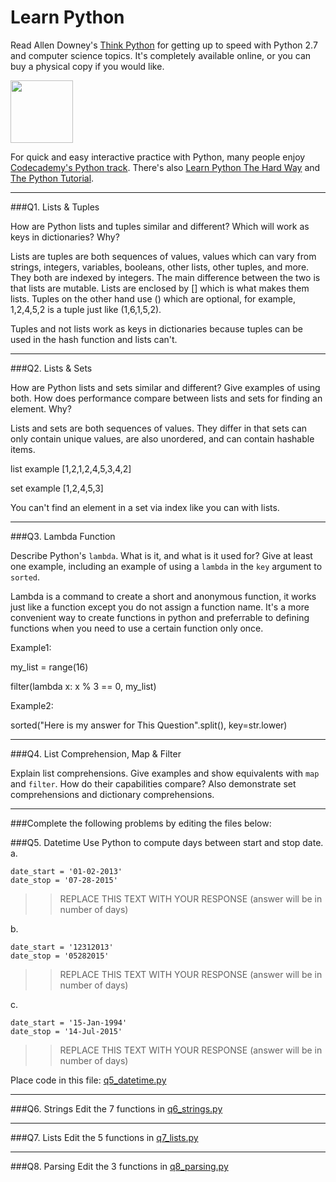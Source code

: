 # Learn Python

Read Allen Downey's [Think Python](http://www.greenteapress.com/thinkpython/) for getting up to speed with Python 2.7 and computer science topics. It's completely available online, or you can buy a physical copy if you would like.

<a href="http://www.greenteapress.com/thinkpython/"><img src="img/think_python.png" style="width: 100px;" target="_blank"></a>

For quick and easy interactive practice with Python, many people enjoy [Codecademy's Python track](http://www.codecademy.com/en/tracks/python). There's also [Learn Python The Hard Way](http://learnpythonthehardway.org/book/) and [The Python Tutorial](https://docs.python.org/2/tutorial/).

---

###Q1. Lists &amp; Tuples

How are Python lists and tuples similar and different? Which will work as keys in dictionaries? Why?

Lists are tuples are both sequences of values, values which can vary from strings, integers, variables, booleans, other lists, other tuples, and more. They both are indexed by integers. The main difference between the two is that lists are mutable. Lists are enclosed by [] which is what makes them lists. Tuples on the other hand use () which are optional, for example, 1,2,4,5,2 is a tuple just like (1,6,1,5,2).

Tuples and not lists work as keys in dictionaries because tuples can be used in the hash function and lists can't.

---

###Q2. Lists &amp; Sets

How are Python lists and sets similar and different? Give examples of using both. How does performance compare between lists and sets for finding an element. Why?

Lists and sets are both sequences of values. They differ in that sets can only contain unique values, are also unordered, and can contain hashable items. 

list example [1,2,1,2,4,5,3,4,2]

set example [1,2,4,5,3]

You can't find an element in a set via index like you can with lists.

---

###Q3. Lambda Function

Describe Python's `lambda`. What is it, and what is it used for? Give at least one example, including an example of using a `lambda` in the `key` argument to `sorted`.

Lambda is a command to create a short and anonymous function, it works just like a function except you do not assign a function name. It's a more convenient way to create functions in python and preferrable to defining functions when you need to use a certain function only once.

Example1:

my_list = range(16)

filter(lambda x: x % 3 == 0, my_list)

Example2:

sorted("Here is my answer for This Question".split(),  key=str.lower)


---

###Q4. List Comprehension, Map &amp; Filter

Explain list comprehensions. Give examples and show equivalents with `map` and `filter`. How do their capabilities compare? Also demonstrate set comprehensions and dictionary comprehensions.



---

###Complete the following problems by editing the files below:

###Q5. Datetime
Use Python to compute days between start and stop date.   
a.  

```
date_start = '01-02-2013'    
date_stop = '07-28-2015'
```

>> REPLACE THIS TEXT WITH YOUR RESPONSE (answer will be in number of days)

b.  
```
date_start = '12312013'  
date_stop = '05282015'  
```

>> REPLACE THIS TEXT WITH YOUR RESPONSE (answer will be in number of days)

c.  
```
date_start = '15-Jan-1994'      
date_stop = '14-Jul-2015'  
```

>> REPLACE THIS TEXT WITH YOUR RESPONSE  (answer will be in number of days)

Place code in this file: [q5_datetime.py](python/q5_datetime.py)

---

###Q6. Strings
Edit the 7 functions in [q6_strings.py](python/q6_strings.py)

---

###Q7. Lists
Edit the 5 functions in [q7_lists.py](python/q7_lists.py)

---

###Q8. Parsing
Edit the 3 functions in [q8_parsing.py](python/q8_parsing.py)





